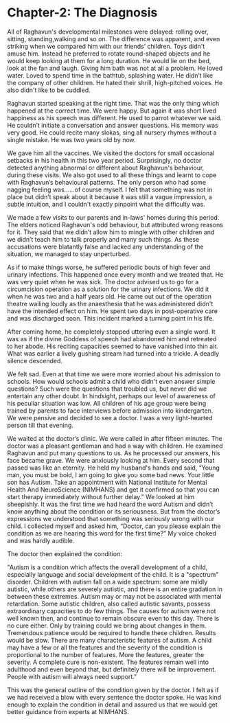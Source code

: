 # Chapter-2: The Diagnosis

All of Raghavun's developmental milestones were delayed: rolling over, sitting, standing,walking and so on. The difference was apparent, and even striking when we compared him with our friends’ children. Toys didn't amuse him. Instead he preferred to rotate round-shaped objects and he would keep looking at them for a long duration. He would lie on the bed, look at the fan and laugh. Giving him bath was not at all a problem. He loved water. Loved to spend time in the bathtub, splashing water. He didn’t like the company of other children. He hated their shrill, high-pitched voices. He also didn't like to be cuddled. 

Raghavun started speaking at the right time. That was the only thing which happened at the correct time. We were happy. But again it was short lived happiness as his speech was different. He used to parrot whatever we said. He couldn’t initiate a conversation and answer questions. His memory was very good. He could recite many slokas, sing all nursery rhymes without a single mistake. He was two years old by now.

We gave him all the vaccines. We visited the doctors for small occasional setbacks in his health in this two year period. Surprisingly, no doctor detected anything abnormal or different about Raghavun's behaviour, during these visits. We also got used to all these things and learnt to cope with Raghavun’s behavioural patterns. The only person who had some nagging feeling was……of course myself. I felt that something was not in place but didn’t speak about it because it was still a vague impression, a subtle intuition, and I couldn't exactly pinpoint what the difficulty was.

We made a few visits to our parents and in-laws' homes during this period. The elders noticed Raghavun's odd behaviour, but attributed wrong reasons for it. They said that we didn’t allow him to mingle with other children and we didn’t teach him to talk properly and many such things. As these accusations were blatantly false and lacked any understanding of the situation, we managed to stay unperturbed.

As if to make things worse, he suffered periodic bouts of high fever and urinary infections. This happened once every month and we treated that. He was very quiet when he was sick. The doctor advised us to go for a circumcision operation as a solution for the urinary infections. We did it when he was two and a half years old. He came out out of the operation theatre wailing  loudly as the anaesthesia that he was administered didn't have the intended effect on him. He spent two days in post-operative care and was discharged soon. This incident marked a turning point in his life.

After coming home, he completely stopped uttering even a single word. It was as if the divine Goddess of speech had abandoned him and retreated to her abode. His reciting capacities seemed to have vanished into thin air. What was earlier a lively gushing stream had turned into a trickle. A deadly silence descended. 

We felt sad. Even at that time we were more worried about his admission to schools. How would schools admit a child who didn't even answer simple questions? Such were the questions that troubled us, but never did we entertain any other doubt. In hindsight, perhaps our level of awareness of his peculiar situation was low. All children of his age group were being trained by parents to face interviews before admission into kindergarten. We were pensive and decided to see a doctor. I was a very light-hearted person till that evening.

We waited at the doctor’s clinic. We were called in after fifteen minutes. The doctor was a pleasant gentleman and had a way with children. He examined Raghavun and put many questions to us. As he processed our answers, his face became grave. We were anxiously looking at him. Every second that passed was like an eternity. He held my husband's hands and said, “Young man, you must be bold, I am going to give you some bad news. Your little son has Autism. Take an appointment with National Institute for Mental Health And NeuroScience (NIMHANS) and get it confirmed so that you can start therapy immediately without further delay.”  We looked at him sheepishly. It was the first time we had heard the word Autism and didn’t know anything about the condition or its seriousness. But from the doctor’s expressions we understood that something was seriously wrong with our child. I collected myself and asked him, “Doctor, can you please explain the condition as we are hearing this word for the first time?” My voice choked and was hardly audible.

The doctor then explained the condition: 

"Autism is a condition which affects the overall development of a child, especially  language and social development of the child. It is a "spectrum" disorder. Children with autism fall on a wide spectrum: some are mildly autistic, while others are severely autistic, and there is an entire gradation in between these extremes. Autism may or may not be associated with mental retardation. Some autistic children, also called autistic savants, possess extraordinary capacities to do few things. The causes for autism were not well known then, and continue to remain obscure even to this day. There is no cure either. Only by training could we bring about changes in them. Tremendous patience would be required to handle these children. Results would be slow. There are many characteristic features of autism. A child may have a few or all the features and the severity of the condition is proportional to the number of features. More the features, greater the severity. A complete cure is non-existent. The features remain well into adulthood and even beyond that, but definitely there will be improvement. People with autism will always need support."

This was the general outline of the condition given by the doctor. I felt as if we had received a blow with every sentence the doctor spoke. He was kind enough to explain the condition in detail and assured us that we would get better guidance from experts at NIMHANS.

